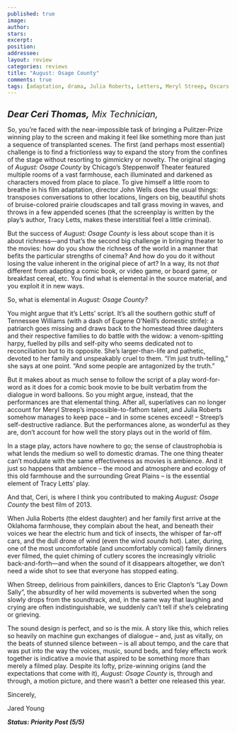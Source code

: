 ```yaml
---
published: true
image:
author: 
stars: 
excerpt: 
position: 
addressee: 
layout: review
categories: reviews
title: "August: Osage County"
comments: true
tags: [adaptation, drama, Julia Roberts, Letters, Meryl Streep, Oscars 2014]
---
```

<div><p><span class="full-image-block ssNonEditable"><a href="/letters/2014/1/20/august-osage-county.html"><img src="http://static.squarespace.com/static/5005f6bcc4aa41161b33e89e/5329cf1fe4b07c068ebf74de/5329cf1fe4b07c068ebf7940/1390230397627/AugustOsage.jpg" alt="" /></a></span></p>
<p><em style="font-size:120%;"><span style="font-size:120%;"><strong>Dear Ceri Thomas,</strong> Mix Technician,</span></em></p>
<p>So, you&rsquo;re faced with the near-impossible task of bringing a Pulitzer-Prize winning play to the screen and making it feel like something more than just a sequence of transplanted scenes. The first (and perhaps most essential) challenge is to find a frictionless way to expand the story from the confines of the stage without resorting to gimmickry or novelty. The original staging of <em>August: Osage County</em> by Chicago&rsquo;s Steppenwolf Theater featured multiple rooms of a vast farmhouse, each illuminated and darkened as characters moved from place to place. To give himself a little room to breathe in his film adaptation, director John Wells does the usual things: transposes conversations to other locations, lingers on big, beautiful shots of bruise-colored prairie cloudscapes and tall grass moving in waves, and throws in a few appended scenes (that the screenplay is written by the play&rsquo;s author, Tracy Letts, makes these interstitial feel a little criminal).</p>
<p>But the success of <em>August: Osage County</em> is less about scope than it is about richness&mdash;and that&rsquo;s the second big challenge in bringing theater to the movies: how do you show the richness of the world in a manner that befits the particular strengths of cinema? And how do you do it without losing the value inherent in the original piece of art? In a way, its not <em>that</em> different from adapting a comic book, or video game, or board game, or breakfast cereal, etc. You find what is elemental in the source material, and you exploit it in new ways.</p>
<p>So, what is elemental in <em>August: Osage County?</em>&nbsp;</p>
<p>You might argue that it&rsquo;s Letts&rsquo; script. It&rsquo;s all the southern gothic stuff of Tennessee Williams (with a dash of Eugene O&rsquo;Neill&rsquo;s domestic strife): a patriarch goes missing and draws back to the homestead three daughters and their respective families to do battle with the widow: a venom-spitting harpy, fuelled by pills and self-pity who seems dedicated not to reconciliation but to its opposite. She&rsquo;s larger-than-life and pathetic, devoted to her family and unspeakably cruel to them. &ldquo;I&rsquo;m just truth-telling,&rdquo; she says at one point. &ldquo;And some people are antagonized by the truth.&rdquo;</p>
<p>But it makes about as much sense to follow the script of a play word-for-word as it does for a comic book movie to be built verbatim from the dialogue in word balloons. So you might argue, instead, that the performances are that elemental thing. After all, superlatives can no longer account for Meryl Streep&rsquo;s impossible-to-fathom talent, and Julia Roberts somehow manages to keep pace &ndash; and in some scenes exceed! &ndash; Streep&rsquo;s self-destructive radiance. But the performances alone, as wonderful as they are, don&rsquo;t account for how well the story plays out in the world of film.</p>
<p>In a stage play, actors have nowhere to go; the sense of claustrophobia is what lends the medium so well to domestic dramas. The one thing theater can&rsquo;t modulate with the same effectiveness as movies is ambience. And it just so happens that ambience &ndash; the mood and atmosphere and ecology of this old farmhouse and the surrounding Great Plains &ndash; is the essential element of Tracy Letts&rsquo; play.</p>
<p>And that, Ceri, is where I think you contributed to making <em>August: Osage County</em> the best film of 2013.</p>
<p>When Julia Roberts (the eldest daughter) and her family first arrive at the Oklahoma farmhouse, they complain about the heat, and beneath their voices we hear the electric hum and tick of insects, the whisper of far-off cars, and the dull drone of wind (even the wind <em>sounds</em> hot). Later, during, one of the most uncomfortable (and uncomfortably comical) family dinners ever filmed, the quiet chiming of cutlery scores the increasingly vitriolic back-and-forth&mdash;and when the sound of it disappears altogether, we don&rsquo;t need a wide shot to see that everyone has stopped eating.</p>
<p>When Streep, delirious from painkillers, dances to Eric Clapton&rsquo;s &ldquo;Lay Down Sally&rdquo;, the absurdity of her wild movements is subverted when the song slowly drops from the soundtrack, and, in the same way that laughing and crying are often indistinguishable, we suddenly can&rsquo;t tell if she&rsquo;s celebrating or grieving.</p>
<p>The sound design is perfect, and so is the mix. A story like this, which relies so heavily on machine gun exchanges of dialogue &ndash; and, just as vitally, on the beats of stunned silence between &ndash; is all about tempo, and the care that was put into the way the voices, music, sound beds, and foley effects work together is indicative a movie that aspired to be something more than merely a filmed play. Despite its lofty, prize-winning origins (and the expectations that come with it), <em>August: Osage County</em> is, through and through, a motion picture, and there wasn&rsquo;t a better one released this year.</p>
<p>Sincerely,</p>
<p>Jared Young</p>
<p><strong><em>Status: Priority Post (5/5)</em></strong></p></div>
